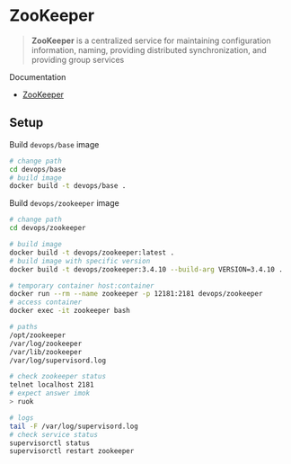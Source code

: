 # ZooKeeper

> **ZooKeeper** is a centralized service for maintaining configuration information, naming, providing distributed synchronization, and providing group services

Documentation

* [ZooKeeper](https://zookeeper.apache.org/)

## Setup

Build `devops/base` image
```bash
# change path
cd devops/base
# build image
docker build -t devops/base .
```

Build `devops/zookeeper` image
```bash
# change path
cd devops/zookeeper

# build image
docker build -t devops/zookeeper:latest .
# build image with specific version
docker build -t devops/zookeeper:3.4.10 --build-arg VERSION=3.4.10 .

# temporary container host:container
docker run --rm --name zookeeper -p 12181:2181 devops/zookeeper
# access container
docker exec -it zookeeper bash

# paths
/opt/zookeeper
/var/log/zookeeper
/var/lib/zookeeper
/var/log/supervisord.log

# check zookeeper status
telnet localhost 2181
# expect answer imok
> ruok

# logs
tail -F /var/log/supervisord.log
# check service status
supervisorctl status
supervisorctl restart zookeeper
```

<br>
